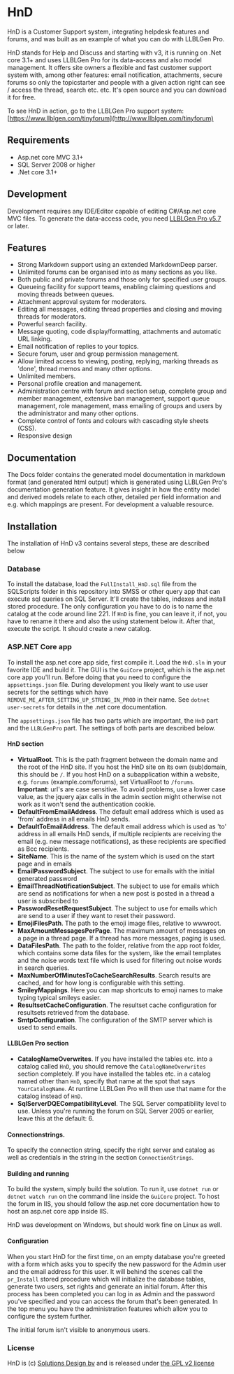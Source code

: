HnD
===

HnD is a Customer Support system, integrating helpdesk features and forums, and was built as an example of what you can do with LLBLGen Pro.

HnD stands for Help and Discuss and starting with v3, it is running on .Net core 3.1+ and uses LLBLGen Pro for its data-access and also model management. It offers site owners a flexible and fast customer support system with, among other features: email notification, attachments, secure forums so only the topicstarter and people with a given action right can see / access the thread, search etc. etc. It's open source and you can download it for free.

To see HnD  in action, go to the LLBLGen Pro support system: [https://www.llblgen.com/tinyforum](http://www.llblgen.com/tinyforum)

## Requirements 
* Asp.net core MVC 3.1+
* SQL Server 2008 or higher
* .Net core 3.1+

## Development
Development requires any IDE/Editor capable of editing C#/Asp.net core MVC files. To generate the data-access code, you need [LLBLGen Pro v5.7](https://www.llblgen.com/) or later.

## Features
* Strong Markdown support using an extended MarkdownDeep parser. 
* Unlimited forums can be organised into as many sections as you like.
* Both public and private forums and those only for specified user groups.
* Queueing facility for support teams, enabling claiming questions and moving threads between queues.
* Attachment approval system for moderators.
* Editing all messages, editing thread properties and closing and moving threads for moderators.
* Powerful search facility.
* Message quoting, code display/formatting, attachments and automatic URL linking.
* Email notification of replies to your topics.
* Secure forum, user and group permission management.
* Allow limited access to viewing, posting, replying, marking threads as 'done', thread memos and many other options.
* Unlimited members.
* Personal profile creation and management.
* Administration centre with forum and section setup, complete group and member management, extensive ban management, support queue management, 
role management, mass emailing of groups and users by the administrator and many other options.
* Complete control of fonts and colours with cascading style sheets (CSS).
* Responsive design

## Documentation
The Docs folder contains the generated model documentation in markdown format (and generated html output) which is generated using LLBLGen Pro's documentation generation feature.
It gives insight in how the entity model and derived models relate to each other, detailed per field information and e.g. which mappings are present. For development a valuable
resource. 

## Installation
The installation of HnD v3 contains several steps, these are described below

### Database 
To install the database, load the `FullInstall_HnD.sql` file from the SQLScripts folder in this repository into SMSS or other query app that can execute sql queries on SQL Server. 
It'll create the tables, indexes and install stored procedure. The only configuration you have to do is to name the catalog at the code around line 221. If `HnD` is fine, 
you can leave it, if not, you have to rename it there and also the using statement below it. After that, execute the script. It should create a new catalog. 

### ASP.NET Core app
To install the asp.net core app side, first compile it. Load the `HnD.sln` in your favorite IDE and build it. The GUI is the `GuiCore` project, which is the asp.net core app
you'll run. Before doing that you need to configure the `appsettings.json` file. During development you likely want to use user secrets for the settings which have `REMOVE_ME_AFTER_SETTING_UP_STRING_IN_PROD` in their name. See `dotnet user-secrets` for details in the .net core documentation. 

The `appsettings.json` file has two parts which are important, the `HnD` part and the `LLBLGenPro` part. The settings of both parts are described below. 

#### HnD section

- **VirtualRoot**. This is the path fragment between the domain name and the root of the HnD site. If you host the HnD site on its own (sub)domain, this should be `/`. If you
host HnD on a subapplication within a website, e.g. `forums` (example.com/forums), set VirtualRoot to `/forums`. **Important**: url's are case sensitive. To avoid problems, use a lower case value, as the jquery ajax calls in the admin section might otherwise not work as it won't send the authentication cookie. 
- **DefaultFromEmailAddress**. The default email address which is used as 'from' address in all emails HnD sends. 
- **DefaultToEmailAddress**. The default email address which is used as 'to' address in all emails HnD sends, if multiple recipients are receiving the email (e.g. new 
message notifications), as these recipients are specified as Bcc recipients. 
- **SiteName**. This is the name of the system which is used on the start page and in emails
- **EmailPasswordSubject**. The subject to use for emails with the initial generated password
- **EmailThreadNotificationSubject**. The subject to use for emails which are send as notifications for when a new post is posted in a thread a user is subscribed to
- **PasswordResetRequestSubject**. The subject to use for emails which are send to a user if they want to reset their password.
- **EmojiFilesPath**. The path to the emoji image files, relative to wwwroot. 
- **MaxAmountMessagesPerPage**. The maximum amount of messages on a page in a thread page. If a thread has more messages, paging is used. 
- **DataFilesPath**. The path to the folder, relative from the app root folder, which contains some data files for the system, like the email templates and the noise words text file
which is used for filtering out noise words in search queries.
- **MaxNumberOfMinutesToCacheSearchResults**. Search results are cached, and for how long is configurable with this setting.
- **SmileyMappings**. Here you can map shortcuts to emoji names to make typing typical smileys easier. 
- **ResultsetCacheConfiguration**. The resultset cache configuration for resultsets retrieved from the database. 
- **SmtpConfiguration**. The configuration of the SMTP server which is used to send emails. 

#### LLBLGen Pro section

- **CatalogNameOverwrites**. If you have installed the tables etc. into a catalog called `HnD`, you should remove the `CatalogNameOverwrites` section completely. If you have
installed the tables etc. in a catalog named other than `HnD`, specify that name at the spot that says `YourCatalogName`. At runtime LLBLGen Pro will then use that name for 
the catalog instead of `HnD`.
- **SqlServerDQECompatibilityLevel**. The SQL Server compatibility level to use. Unless you're running the forum on SQL Server 2005 or earlier, leave this at the default: 6.

#### Connectionstrings.

To specify the connection string, specify the right server and catalog as well as credentials in the string in the section `ConnectionStrings`. 

#### Building and running

To build the system, simply build the solution. To run it, use `dotnet run` or `dotnet watch run` on the command line inside the `GuiCore` project. To host the forum in 
IIS, you should follow the asp.net core documentation how to host an asp.net core app inside IIS. 

HnD was development on Windows, but should work fine on Linux as well. 

#### Configuration

When you start HnD for the first time, on an empty database you're greeted with a form which asks you to specify the new password for the Admin user and the email address for this user.
It will behind the scenes call the `pr_Install` stored procedure which will initialize the database tables, generate two users, set rights and generate an initial forum. After this 
process has been completed you can log in as Admin and the password you've specified and you can access the forum that's been generated. In the top menu you have the administration
features which allow you to configure the system further. 

The initial forum isn't visible to anonymous users. 

### License
HnD is (c) [Solutions Design bv](https://www.sd.nl) and is released under [the GPL v2 license](https://github.com/SolutionsDesign/HnD/blob/master/LICENSE.txt)


